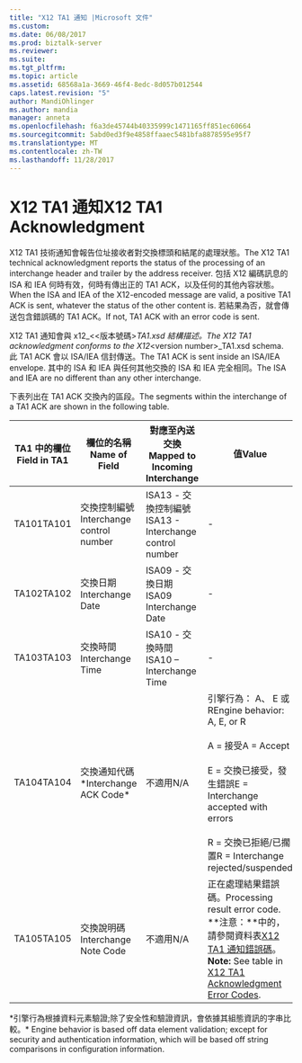 ```yaml
---
title: "X12 TA1 通知 |Microsoft 文件"
ms.custom: 
ms.date: 06/08/2017
ms.prod: biztalk-server
ms.reviewer: 
ms.suite: 
ms.tgt_pltfrm: 
ms.topic: article
ms.assetid: 68568a1a-3669-46f4-8edc-8d057b012544
caps.latest.revision: "5"
author: MandiOhlinger
ms.author: mandia
manager: anneta
ms.openlocfilehash: f6a3de45744b40335999c1471165ff851ec60664
ms.sourcegitcommit: 5abd0ed3f9e4858ffaaec5481bfa8878595e95f7
ms.translationtype: MT
ms.contentlocale: zh-TW
ms.lasthandoff: 11/28/2017
---
```

# <a name="x12-ta1-acknowledgment"></a><span data-ttu-id="61383-102">X12 TA1 通知</span><span class="sxs-lookup"><span data-stu-id="61383-102">X12 TA1 Acknowledgment</span></span>
<span data-ttu-id="61383-103">X12 TA1 技術通知會報告位址接收者對交換標頭和結尾的處理狀態。</span><span class="sxs-lookup"><span data-stu-id="61383-103">The X12 TA1 technical acknowledgment reports the status of the processing of an interchange header and trailer by the address receiver.</span></span> <span data-ttu-id="61383-104">包括 X12 編碼訊息的 ISA 和 IEA 何時有效，何時有傳出正的 TA1 ACK，以及任何的其他內容狀態。</span><span class="sxs-lookup"><span data-stu-id="61383-104">When the ISA and IEA of the X12-encoded message are valid, a positive TA1 ACK is sent, whatever the status of the other content is.</span></span> <span data-ttu-id="61383-105">若結果為否，就會傳送包含錯誤碼的 TA1 ACK。</span><span class="sxs-lookup"><span data-stu-id="61383-105">If not, TA1 ACK with an error code is sent.</span></span>  
  
 <span data-ttu-id="61383-106">X12 TA1 通知會與 x12_<\<版本號碼\>_TA1.xsd 結構描述。</span><span class="sxs-lookup"><span data-stu-id="61383-106">The X12 TA1 acknowledgment conforms to the X12_\<version number\>_TA1.xsd schema.</span></span> <span data-ttu-id="61383-107">此 TA1 ACK 會以 ISA/IEA 信封傳送。</span><span class="sxs-lookup"><span data-stu-id="61383-107">The TA1 ACK is sent inside an ISA/IEA envelope.</span></span> <span data-ttu-id="61383-108">其中的 ISA 和 IEA 與任何其他交換的 ISA 和 IEA 完全相同。</span><span class="sxs-lookup"><span data-stu-id="61383-108">The ISA and IEA are no different than any other interchange.</span></span>  
  
 <span data-ttu-id="61383-109">下表列出在 TA1 ACK 交換內的區段。</span><span class="sxs-lookup"><span data-stu-id="61383-109">The segments within the interchange of a TA1 ACK are shown in the following table.</span></span>  
  
|<span data-ttu-id="61383-110">TA1 中的欄位</span><span class="sxs-lookup"><span data-stu-id="61383-110">Field in TA1</span></span>|<span data-ttu-id="61383-111">欄位的名稱</span><span class="sxs-lookup"><span data-stu-id="61383-111">Name of Field</span></span>|<span data-ttu-id="61383-112">對應至內送交換</span><span class="sxs-lookup"><span data-stu-id="61383-112">Mapped to Incoming Interchange</span></span>|<span data-ttu-id="61383-113">值</span><span class="sxs-lookup"><span data-stu-id="61383-113">Value</span></span>|  
|------------------|-------------------|------------------------------------|-----------|  
|<span data-ttu-id="61383-114">TA101</span><span class="sxs-lookup"><span data-stu-id="61383-114">TA101</span></span>|<span data-ttu-id="61383-115">交換控制編號</span><span class="sxs-lookup"><span data-stu-id="61383-115">Interchange control number</span></span>|<span data-ttu-id="61383-116">ISA13 - 交換控制編號</span><span class="sxs-lookup"><span data-stu-id="61383-116">ISA13 - Interchange control number</span></span>|-|  
|<span data-ttu-id="61383-117">TA102</span><span class="sxs-lookup"><span data-stu-id="61383-117">TA102</span></span>|<span data-ttu-id="61383-118">交換日期</span><span class="sxs-lookup"><span data-stu-id="61383-118">Interchange Date</span></span>|<span data-ttu-id="61383-119">ISA09 - 交換日期</span><span class="sxs-lookup"><span data-stu-id="61383-119">ISA09 Interchange Date</span></span>|-|  
|<span data-ttu-id="61383-120">TA103</span><span class="sxs-lookup"><span data-stu-id="61383-120">TA103</span></span>|<span data-ttu-id="61383-121">交換時間</span><span class="sxs-lookup"><span data-stu-id="61383-121">Interchange Time</span></span>|<span data-ttu-id="61383-122">ISA10 - 交換時間</span><span class="sxs-lookup"><span data-stu-id="61383-122">ISA10 – Interchange Time</span></span>|-|  
|<span data-ttu-id="61383-123">TA104</span><span class="sxs-lookup"><span data-stu-id="61383-123">TA104</span></span>|<span data-ttu-id="61383-124">交換通知代碼*</span><span class="sxs-lookup"><span data-stu-id="61383-124">Interchange ACK Code*</span></span>|<span data-ttu-id="61383-125">不適用</span><span class="sxs-lookup"><span data-stu-id="61383-125">N/A</span></span>|<span data-ttu-id="61383-126">引擎行為： A、 E 或 R</span><span class="sxs-lookup"><span data-stu-id="61383-126">Engine behavior: A, E, or R</span></span><br /><br /> <span data-ttu-id="61383-127">A = 接受</span><span class="sxs-lookup"><span data-stu-id="61383-127">A = Accept</span></span><br /><br /> <span data-ttu-id="61383-128">E = 交換已接受，發生錯誤</span><span class="sxs-lookup"><span data-stu-id="61383-128">E = Interchange accepted with errors</span></span><br /><br /> <span data-ttu-id="61383-129">R = 交換已拒絕/已擱置</span><span class="sxs-lookup"><span data-stu-id="61383-129">R = Interchange rejected/suspended</span></span>|  
|<span data-ttu-id="61383-130">TA105</span><span class="sxs-lookup"><span data-stu-id="61383-130">TA105</span></span>|<span data-ttu-id="61383-131">交換說明碼</span><span class="sxs-lookup"><span data-stu-id="61383-131">Interchange Note Code</span></span>|<span data-ttu-id="61383-132">不適用</span><span class="sxs-lookup"><span data-stu-id="61383-132">N/A</span></span>|<span data-ttu-id="61383-133">正在處理結果錯誤碼。</span><span class="sxs-lookup"><span data-stu-id="61383-133">Processing result error code.</span></span> <span data-ttu-id="61383-134">**注意：**中的，請參閱資料表[X12 TA1 通知錯誤碼](../core/x12-ta1-acknowledgment-error-codes.md)。</span><span class="sxs-lookup"><span data-stu-id="61383-134">**Note:**  See table in [X12 TA1 Acknowledgment Error Codes](../core/x12-ta1-acknowledgment-error-codes.md).</span></span>|  
  
 <span data-ttu-id="61383-135">\*引擎行為根據資料元素驗證;除了安全性和驗證資訊，會依據其組態資訊的字串比較。</span><span class="sxs-lookup"><span data-stu-id="61383-135">\* Engine behavior is based off data element validation; except for security and authentication information, which will be based off string comparisons in configuration information.</span></span>